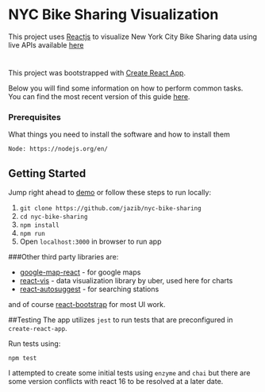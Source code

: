 # NYC Bike Sharing Visualization



This project uses [Reactjs](https://reactjs.org/) to visualize New York City Bike Sharing data using live APIs available [here](https://github.com/NABSA/gbfs/blob/master/gbfs.md)

#
This project was bootstrapped with [Create React App](https://github.com/facebookincubator/create-react-app).

Below you will find some information on how to perform common tasks.<br>
You can find the most recent version of this guide [here](https://github.com/facebookincubator/create-react-app/blob/master/packages/react-scripts/template/README.md).

### Prerequisites

What things you need to install the software and how to install them

```
Node: https://nodejs.org/en/
```

## Getting Started
Jump right ahead to [demo](https://jazib.github.io/nyc-bike-sharing/) or follow these steps to run locally:

1. `git clone https://github.com/jazib/nyc-bike-sharing`
2. `cd nyc-bike-sharing`
3. `npm install`
4. `npm run`
5. Open `localhost:3000` in browser to run app


###Other third party libraries are:

- [google-map-react](https://github.com/istarkov/google-map-react) - for google maps
- [react-vis](https://github.com/uber/react-vis) - data visualization library by uber, used here for charts
- [react-autosuggest](https://github.com/moroshko/react-autosuggest) - for searching stations

and of course [react-bootstrap](https://react-bootstrap.github.io/) for most UI work.


##Testing
The app utilizes `jest` to run tests that are preconfigured in `create-react-app`.

Run tests using: 
```
npm test

```

I attempted to create some initial tests using `enzyme` and `chai` but there are some version conflicts with react 16 to be resolved at a later date.



